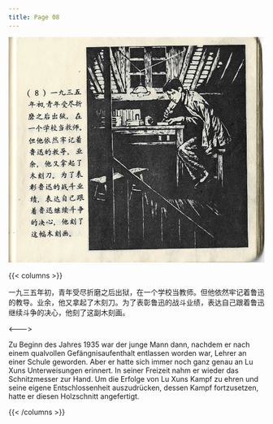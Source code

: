```yaml
---
title: Page 08
---
```


![luxun front](../../../images/luxun/YifuMukeDeGushi/9-page-00001.jpg)

{{< columns >}}

一九三五年初，青年受尽折磨之后出狱，在一个学校当教师。但他依然牢记着鲁迅的教导。业余，他又拿起了木刻刀。为了表彰鲁迅的战斗业绩，表达自己跟着鲁迅继续斗争的决心，他刻了这副木刻画。

<--->

Zu Beginn des Jahres 1935 war der junge Mann dann, nachdem er nach einem qualvollen Gefängnisaufenthalt entlassen worden war, Lehrer an einer Schule geworden. Aber er hatte sich immer noch ganz genau an Lu Xuns Unterweisungen erinnert. In seiner Freizeit nahm er wieder das Schnitzmesser zur Hand. Um die Erfolge von Lu Xuns Kampf zu ehren und seine eigene Entschlossenheit auszudrücken, dessen Kampf fortzusetzen, hatte er diesen Holzschnitt angefertigt.

{{< /columns >}}